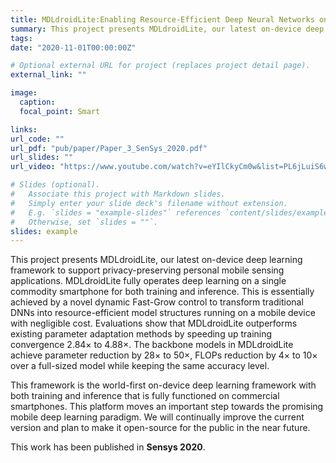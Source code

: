 ```yaml
---
title: MDLdroidLite:Enabling Resource-Efficient Deep Neural Networks on Mobile Devices
summary: This project presents MDLdroidLite, our latest on-device deep learning framework to support privacy-preserving personal mobile sensing applications.
tags:
date: "2020-11-01T00:00:00Z"

# Optional external URL for project (replaces project detail page).
external_link: ""

image:
  caption:
  focal_point: Smart

links:
url_code: ""
url_pdf: "pub/paper/Paper_3_SenSys_2020.pdf"
url_slides: ""
url_video: "https://www.youtube.com/watch?v=eYIlCkyCm0w&list=PL6jLuiS6wP5ZwAn_KFmmVa3llApWWLxOv&index=2"

# Slides (optional).
#   Associate this project with Markdown slides.
#   Simply enter your slide deck's filename without extension.
#   E.g. `slides = "example-slides"` references `content/slides/example-slides.md`.
#   Otherwise, set `slides = ""`.
slides: example
---
```

This project presents MDLdroidLite, our latest on-device deep learning framework to support privacy-preserving personal mobile sensing applications. MDLdroidLite fully operates deep learning on a single commodity smartphone for both training and inference. This is essentially achieved by a novel dynamic Fast-Grow control to transform traditional DNNs into resource-efficient model structures running on a mobile device with negligible cost. Evaluations show that MDLdroidLite outperforms existing parameter adaptation methods by speeding up training convergence 2.84× to 4.88×. The backbone models in MDLdroidLite achieve parameter reduction by 28× to 50×, FLOPs reduction by 4× to 10× over a full-sized model while keeping the same accuracy level.

This framework is the world-first on-device deep learning framework with both training and inference that is fully functioned on commercial smartphones. This platform moves an important step towards the promising mobile deep learning paradigm. We will continually improve the current version and plan to make it open-source for the public in the near future.  

This work has been published in **Sensys 2020**.
